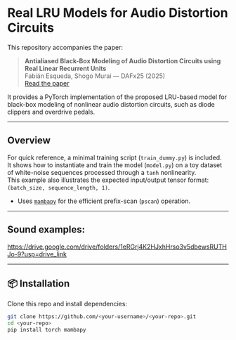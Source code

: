 # Real LRU Models for Audio Distortion Circuits

This repository accompanies the paper:

> **Antialiased Black-Box Modeling of Audio Distortion Circuits using Real Linear Recurrent Units**  
> Fabián Esqueda, Shogo Murai — DAFx25 (2025)  
> [Read the paper](https://dafx25.dii.univpm.it/wp-content/uploads/2025/07/DAFx25_paper_61.pdf)

It provides a PyTorch implementation of the proposed LRU-based model for black-box modeling of nonlinear audio distortion circuits, such as diode clippers and overdrive pedals.

---

## Overview

For quick reference, a minimal training script (`train_dummy.py`) is included.  
It shows how to instantiate and train the model (`model.py`) on a toy dataset of white-noise sequences processed through a `tanh` nonlinearity.  
This example also illustrates the expected input/output tensor format: `(batch_size, sequence_length, 1)`.

- Uses [`mambapy`](https://github.com/alxndrTL/mamba.py) for the efficient prefix-scan (`pscan`) operation.

---

## Sound examples:

https://drive.google.com/drive/folders/1eRGrj4K2HJxhHrso3v5dbewsRUTHJo-9?usp=drive_link

---

## 📦 Installation

Clone this repo and install dependencies:

```bash
git clone https://github.com/<your-username>/<your-repo>.git
cd <your-repo>
pip install torch mambapy
